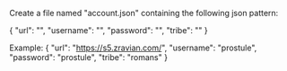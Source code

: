 Create a file named "account.json" containing the following json pattern:

{
    "url": "",
    "username": "",
    "password": "",
    "tribe": ""
}

Example:
{
    "url": "https://s5.zravian.com/",
    "username": "prostule",
    "password": "prostule",
    "tribe": "romans"
}
